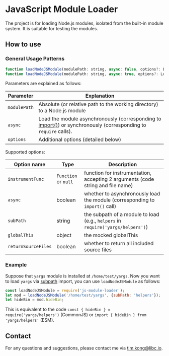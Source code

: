 # JavaScript Module Loader

The project is for loading Node.js modules, isolated from the built-in module system.
It is suitable for testing the modules.

## How to use

### General Usage Patterns

```javascript
function loadNodeJSModule(modulePath: string, async: false, options?: LoadOptions): any;
function loadNodeJSModule(modulePath: string, async: true, options?: LoadOptions): Promise<any>;
```

Parameters are explained as follows:

| Parameter | Explanation |
| --------- | ----------- |
| `modulePath` | Absolute (or relative path to the working directory) to a Node.js module | 
| `async` | Load the module asynchronously (corresponding to [import()](https://developer.mozilla.org/en-US/docs/Web/JavaScript/Reference/Statements/import)) or synchronously (corresponding to `require` calls). |
| `options` | Additional options (detailed below) |

Supported options:

| Option name | Type  | Description |
| ----------- | ----- | ----------- |
| `instrumentFunc` | `Function` or `null` | function for instrumentation, accepting 2 arguments (code string and file name) |
| `async`    | boolean | whether to asynchronously load the module (corresponding to `import()` call) |
| `subPath`  | string  | the subpath of a module to load (e.g., `helpers` in `require('yargs/helpers')`) |
| `globalThis` | object | the mocked globalThis  |
| `returnSourceFiles` | boolean | whether to return all included source files |


### Example

Suppose that `yargs` module is installed at `/home/test/yargs`. Now you want to load `yargs` via [subpath](https://nodejs.org/api/packages.html#subpath-exports) import, you can use `loadNodeJSModule` as follows:

```javascript
const loadNodeJSModule = require('js-module-loader');
let mod = loadNodeJSModule('/home/test/yargs', {subPath: 'helpers'});
let hideBin = mod.hideBin;
```

This is equivalent to the code  `const { hideBin } = require('yargs/helpers')` (CommonJS) or `import { hideBin } from 'yargs/helpers'` (ESM).


## Contact

For any questions and suggestions, please contact me via [tim.kong@libc.io](mailto:tim.kong@libc.io).